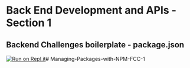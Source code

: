 # Back End Development and APIs - Section 1
## 
## Backend Challenges boilerplate - package.json
[![Run on Repl.it](https://repl.it/badge/github/freeCodeCamp/boilerplate-npm)](https://repl.it/github/freeCodeCamp/boilerplate-npm)# Managing-Packages-with-NPM-FCC-1
